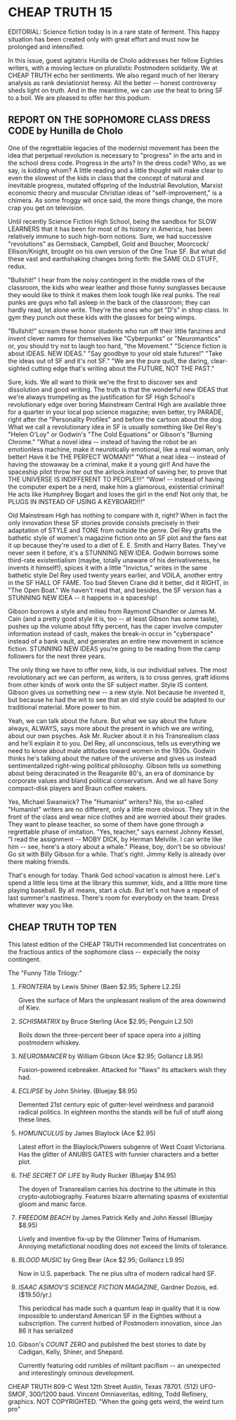 CHEAP TRUTH 15
==============

EDITORIAL: 
Science fiction today is in a rare state of ferment. This happy situation has been created only with great effort and must now be prolonged and intensified.

In this issue, guest agitatrix Hunilla de Cholo addresses her fellow Eighties writers, with a moving lecture on pluralistic Postmodern solidarity. We at CHEAP TRUTH echo her sentiments. We also regard much of her literary analysis as rank deviationist heresy. All the better -- honest controversy sheds light on truth. And in the meantime, we can use the heat to bring SF to a boil. We are pleased to offer her this podium.


REPORT ON THE SOPHOMORE CLASS DRESS CODE by Hunilla de Cholo
-------------------------------------------------------------

One of the regrettable legacies of the modernist movement has been the idea that perpetual revolution is necessary to "progress" in the arts and in the school dress code. Progress in the arts? In the dress code? Who, as we say, is kidding whom? A little reading and a little thought will make clear to even the slowest of the kids in class that the concept of natural and inevitable progress, mutated offspring of the Industrial Revolution, Marxist economic theory and muscular Christian ideas of "self-improvement," is a chimera. As some froggy wit once said, the more things change, the more crap you get on television.

Until recently Science Fiction High School, being the sandbox for SLOW LEARNERS that it has been for most of its history in America, has been relatively immune to such high-born notions. Sure, we had successive "revolutions" as Gernsback, Campbell, Gold and Boucher, Moorcock/ Ellison/Knight, brought on his own version of the One True SF. But what did these vast and earthshaking changes bring forth: the SAME OLD STUFF, redux.

"Bullshit!" I hear from the noisy contingent in the middle rows of the classroom, the kids who wear leather and those funny sunglasses because they would like to think it makes them look tough like real punks. The real punks are guys who fall asleep in the back of the classroom; they can hardly read, let alone write. They're the ones who get "D's" in shop class. In gym they punch out these kids with the glasses for being wimps.

"Bullshit!" scream these honor students who run off their little fanzines and invent clever names for themselves like "Cyberpunks" or "Neuromantics" or, you should try not to laugh too hard, "the Movement." "Science fiction is about IDEAS. NEW IDEAS." "Say goodbye to your old stale futures!" "Take the ideas out of SF and it's not SF." "We are the pure quill, the daring, clear-sighted cutting edge that's writing about the FUTURE, NOT THE PAST."

Sure, kids. We all want to think we're the first to discover sex and dissolution and good writing. The truth is that the wonderful new IDEAS that we're always trumpeting as the justification for SF High School's revolutionary edge over boring Mainstream Central High are available three for a quarter in your local pop science magazine; even better, try PARADE, right after the "Personality Profiles" and before the cartoon about the dog. What we call a revolutionary idea in SF is usually something like Del Rey's "Helen O'Loy" or Godwin's "The Cold Equations" or Gibson's "Burning Chrome." "What a novel idea -- instead of having the robot be an emotionless machine, make it neurotically emotional, like a real woman, only better! Have it be THE PERFECT WOMAN!!" "What a neat idea -- instead of having the stowaway be a criminal, make it a young girl! And have the spaceship pilot throw her out the airlock instead of saving her, to prove that THE UNIVERSE IS INDIFFERENT TO PEOPLE!!!" "Wow! -- instead of having the computer expert be a nerd, make him a glamorous, existential criminal! He acts like Humphrey Bogart and loses the girl in the end! Not only that, he PLUGS IN INSTEAD OF USING A KEYBOARD!!!"

Old Mainstream High has nothing to compare with it, right? When in fact the only innovation these SF stories provide consists precisely in their adaptation of STYLE and TONE from outside the genre. Del Rey grafts the bathetic style of women's magazine fiction onto an SF plot and the fans eat it up because they're used to a diet of E. E. Smith and Harry Bates. They've never seen it before, it's a STUNNING NEW IDEA. Godwin borrows some third-rate existentialism (maybe, totally unaware of his derivativeness, he invents it himself!), spices it with a little "Invictus," writes in the same bathetic style Del Rey used twenty years earlier, and VOILA, another entry in the SF HALL OF FAME. Too bad Steven Crane did it better, did it RIGHT, in "The Open Boat." We haven't read that, and besides, the SF version has a STUNNING NEW IDEA -- it happens in a spaceship!

Gibson borrows a style and milieu from Raymond Chandler or James M. Cain (and a pretty good style it is, too -- at least Gibson has some taste), pushes up the volume about fifty percent, has the caper involve computer information instead of cash, makes the break-in occur in "cyberspace" instead of a bank vault, and generates an entire new movement in science fiction. STUNNING NEW IDEAS you're going to be reading from the camp followers for the next three years.

The only thing we have to offer new, kids, is our individual selves. The most revolutionary act we can perform, as writers, is to cross genres, graft idioms from other kinds of work onto the SF subject matter. Style IS content. Gibson gives us something new -- a new style. Not because he invented it, but because he had the wit to see that an old style could be adapted to our traditional material. More power to him.

Yeah, we can talk about the future. But what we say about the future always, ALWAYS, says more about the present in which we are writing, about our own psyches. Ask Mr. Rucker about it in his Transrealism class and he'll explain it to you. Del Rey, all unconscious, tells us everything we need to know about male attitudes toward women in the 1930s. Godwin thinks he's talking about the nature of the universe and gives us instead sentimentalized right-wing political philosophy. Gibson tells us something about being deracinated in the Reaganite 80's, an era of dominance by corporate values and bland political conservatism. And we all have Sony compact-disk players and Braun coffee makers.

Yes, Michael Swanwick? The "Humanist" writers? No, the so-called "Humanist" writers are no different, only a little more obvious. They sit in the front of the class and wear nice clothes and are worried about their grades. They want to please teacher, so some of them have gone through a regrettable phase of imitation. "Yes, teacher," says earnest Johnny Kessel, "I read the assignment -- MOBY DICK, by Herman Melville. I can write like him -- see, here's a story about a whale." Please, boy, don't be so obvious! Go sit with Billy Gibson for a while. That's right. Jimmy Kelly is already over there making friends.

That's enough for today. Thank God school vacation is almost here. Let's spend a little less time at the library this summer, kids, and a little more time playing baseball. By all means, start a club. But let's not have a repeat of last summer's nastiness. There's room for everybody on the team. Dress whatever way you like.


CHEAP TRUTH TOP TEN
-------------------

This latest edition of the CHEAP TRUTH recommended list concentrates on the fractious antics of the sophomore class -- expecially the noisy contingent.

The "Funny Title Trilogy:"

1. _FRONTERA_ by Lewis Shiner (Baen $2.95; Sphere L2.25)

    Gives the surface of Mars the unpleasant realism of the area downwind of Kiev.

2. _SCHISMATRIX_ by Bruce Sterling (Ace $2.95; Penguin L2.50)

    Boils down the three-percent beer of space opera into a jolting postmodern whiskey.

3. _NEUROMANCER_ by William Gibson (Ace $2.95; Gollancz L8.95)

    Fusion-powered icebreaker. Attacked for "flaws" its attackers wish they had.

4. _ECLIPSE_ by John Shirley. (Bluejay $8.95)

    Demented 21st century epic of gutter-level weirdness and paranoid radical politics. In eighteen months the stands will be full of stuff along these lines.

5. _HOMUNCULUS_ by James Blaylock (Ace $2.95)

    Latest effort in the Blaylock/Powers subgenre of West Coast Victoriana. Has the glitter of ANUBIS GATES with funnier characters and a better plot.

6. _THE SECRET OF LIFE_ by Rudy Rucker (Bluejay $14.95)

    The doyen of Transrealism carries his doctrine to the ultimate in this crypto-autobiography. Features bizarre alternating spasms of existential gloom and manic farce.

7. _FREEDOM BEACH_ by James Patrick Kelly and John Kessel (Bluejay $8.95)

    Lively and inventive fix-up by the Glimmer Twins of Humanism. Annoying metafictional noodling does not exceed the limits of tolerance.

8. _BLOOD MUSIC_ by Greg Bear (Ace $2.95; Gollancz L9.95)

    Now in U.S. paperback. The ne plus ultra of modern radical hard SF.

9. _ISAAC ASIMOV'S SCIENCE FICTION MAGAZINE_, Gardner Dozois, ed. ($19.50/yr.)

    This periodical has made such a quantum leap in quality that it is now impossible to understand American SF in the Eighties without a subscription. The current hotbed of Postmodern innovation, since Jan 86 it has serialized

10. Gibson's _COUNT ZERO_ and published the best stories to date by Cadigan, Kelly, Shiner, and Shepard.

    Currently featuring odd rumbles of militant pacifism -- an unexpected and interestingly ominous development.


<footer>
CHEAP TRUTH 809-C West 12th Street Austin, Texas 78701. (512) UFO-SMOF, 300/1200 baud. Vincent Omniaveritas, editing, Todd Refinery, graphics. NOT
COPYRIGHTED. "When the going gets weird, the weird turn pro"
</footer>
